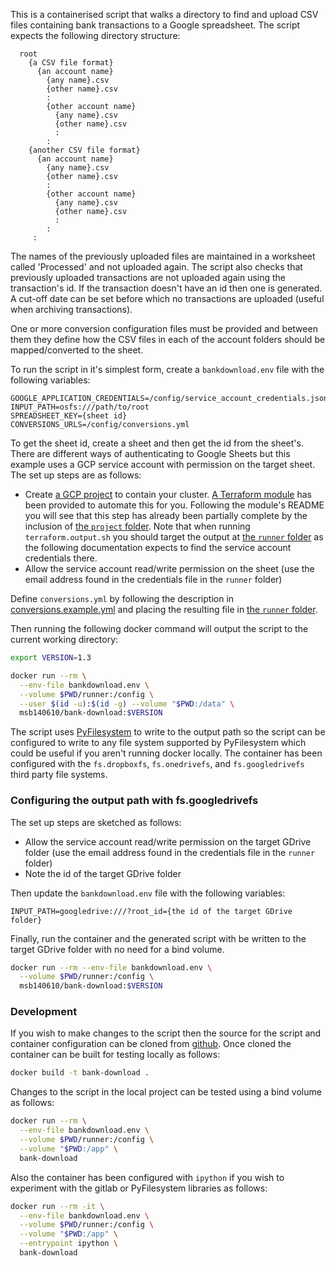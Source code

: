 
This is a containerised script that walks a directory to find and upload CSV files containing bank
transactions to a Google spreadsheet. The script expects the following directory structure:
```
  root
    {a CSV file format}
      {an account name}
        {any name}.csv
        {other name}.csv
        :
        {other account name}
          {any name}.csv
          {other name}.csv
          :
        :
    {another CSV file format}
      {an account name}
        {any name}.csv
        {other name}.csv
        :
        {other account name}
          {any name}.csv
          {other name}.csv
          :
        :
     :
```
The names of the previously uploaded files are maintained in a worksheet called 'Processed' and
not uploaded again. The script also checks that previously uploaded transactions are not
uploaded again using the transaction's id. If the transaction doesn't have an id then one is
generated. A cut-off date can be set before which no transactions are uploaded (useful when
archiving transactions).

One or more conversion configuration files must be provided and between them they define how
the CSV files in each of the account folders should be mapped/converted to the sheet.

To run the script in it's simplest form, create a `bankdownload.env` file with the following
variables:

```
GOOGLE_APPLICATION_CREDENTIALS=/config/service_account_credentials.json
INPUT_PATH=osfs:///path/to/root
SPREADSHEET_KEY={sheet id}
CONVERSIONS_URLS=/config/conversions.yml
```

To get the sheet id, create a sheet and then get the id from the sheet's. There are different ways
of authenticating to Google Sheets but this example uses a GCP service account with permission on the
target sheet. The set up steps are as follows:

 - Create [a GCP project](https://cloud.google.com/storage/docs/projects) to contain your cluster.
   [A Terraform module](https://github.com/msb/tf-gcp-project) has been provided to automate this 
   for you. Following the module's README you will see that this step has already been partially
   complete by the inclusion of 
   [the `project` folder](https://github.com/msb/bank-download/tree/master/project).
   Note that when running `terraform.output.sh` you should target the output at 
   [the `runner` folder](https://github.com/msb/bank-download/tree/master/runner) as the following
   documentation expects to find the service account credentials there.
 - Allow the service account read/write permission on the sheet 
   (use the email address found in the credentials file in the `runner` folder)

Define `conversions.yml` by following the description in
[conversions.example.yml](https://github.com/msb/bank-download/blob/master/conversions.example.yml)
and placing the resulting file in
[the `runner` folder](https://github.com/msb/bank-download/tree/master/runner).

Then running the following docker command will output the script to the current working directory:

```bash
export VERSION=1.3

docker run --rm \
  --env-file bankdownload.env \
  --volume $PWD/runner:/config \
  --user $(id -u):$(id -g) --volume "$PWD:/data" \
  msb140610/bank-download:$VERSION
```

The script uses [PyFilesystem](https://github.com/pyfilesystem/pyfilesystem2) to write to the
output path so the script can be configured to write to any file system supported by PyFilesystem
which could be useful if you aren't running docker locally. The container has been configured with
the `fs.dropboxfs`, `fs.onedrivefs`, and `fs.googledrivefs` third party file systems.

### Configuring the output path with fs.googledrivefs

The set up steps are sketched as follows:

 - Allow the service account read/write permission on the target GDrive folder
   (use the email address found in the credentials file in the `runner` folder)
 - Note the id of the target GDrive folder 

Then update the `bankdownload.env` file with the following variables:

```
INPUT_PATH=googledrive:///?root_id={the id of the target GDrive folder}
```

Finally, run the container and the generated script with be written to the target GDrive folder
with no need for a bind volume.

```bash
docker run --rm --env-file bankdownload.env \
  --volume $PWD/runner:/config \
  msb140610/bank-download:$VERSION
```

### Development

If you wish to make changes to the script then the source for the script and container
configuration can be cloned from [github](https://github.com/msb/bank-download). Once cloned the
container can be built for testing locally as follows:

```bash
docker build -t bank-download .
```

Changes to the script in the local project can be tested using a bind volume as follows:

```bash
docker run --rm \
  --env-file bankdownload.env \
  --volume $PWD/runner:/config \
  --volume "$PWD:/app" \
  bank-download
```

Also the container has been configured with `ipython` if you wish to experiment with the gitlab
or PyFilesystem libraries as follows:

```bash
docker run --rm -it \
  --env-file bankdownload.env \
  --volume $PWD/runner:/config \
  --volume "$PWD:/app" \
  --entrypoint ipython \
  bank-download
```
